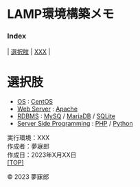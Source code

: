 # LAMP環境構築メモ <a id="TOP"></a>

### **Index**

| [選択肢](#202301281000) | [XXX](#XXXX) |

<a id="202301281000"></a>
# <b>選択肢</b>

* [OS](https://ja.hostadvice.com/marketshare/os/jp/) : [CentOS](https://www.centos.org/)  
* [Web Server](https://manuon.com/webserver-share-ranking/#index_id4) : [Apache](https://httpd.apache.org/)  
* [RDBMS](https://db-engines.com/en/ranking) : [MySQ](https://www.mysql.com/jp/) / [MariaDB](https://mariadb.com/kb/ja/mariadb/) / [SQLite](https://sqlite.org/)  
* [Server Side Programming](https://w3techs.com/technologies/overview/programming_language) : [PHP](https://www.php.net/) / [Python](https://www.python.jp/)  

実行環境：XXX  
作成者：夢寐郎  
作成日：2023年X月XX日  
[[TOP]](#TOP)  

© 2023 夢寐郎
